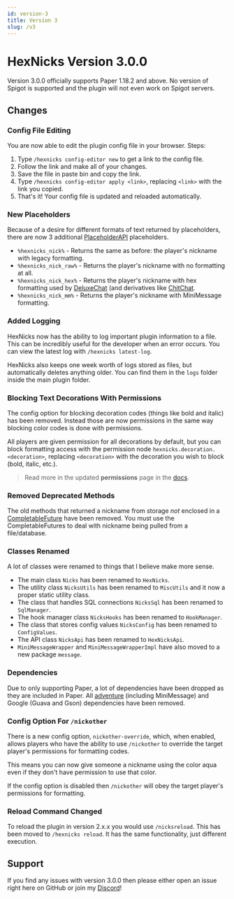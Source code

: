 ```yaml
---
id: version-3
title: Version 3
slug: /v3
---
```


# HexNicks Version 3.0.0
Version 3.0.0 officially supports Paper 1.18.2 and above. No version of Spigot is supported and the plugin will not even work on Spigot servers.
## Changes

### Config File Editing
You are now able to edit the plugin config file in your browser. Steps:
1. Type `/hexnicks config-editor new` to get a link to the config file.
2. Follow the link and make all of your changes.
3. Save the file in paste bin and copy the link.
4. Type `/hexnicks config-editor apply <link>`, replacing `<link>` with the link you copied.
5. That's it! Your config file is updated and reloaded automatically.

### New Placeholders
Because of a desire for different formats of text returned by placeholders, there are now 3 additional [PlaceholderAPI](https://github.com/PlaceholderAPI/PlaceholderAPI) placeholders.
- `%hexnicks_nick%` - Returns the same as before: the player's nickname with legacy formatting.
- `%hexnicks_nick_raw%` - Returns the player's nickname with no formatting at all.
- `%hexnicks_nick_hex%` - Returns the player's nickname with hex formatting used by [DeluxeChat](https://www.spigotmc.org/resources/deluxechat.1277/) (and derivatives like [ChitChat](https://github.com/heychazza/ChitChat).
- `%hexnicks_nick_mm%` - Returns the player's nickname with MiniMessage formatting.

### Added Logging
HexNicks now has the ability to log important plugin information to a file. This can be incredibly useful for the developer when an error occurs. You can view the latest log with `/hexnicks latest-log`.

HexNicks also keeps one week worth of logs stored as files, but automatically deletes anything older. You can find them in the `logs` folder inside the main plugin folder.

### Blocking Text Decorations With Permissions
The config option for blocking decoration codes (things like bold and italic) has been removed. Instead those are now permissions in the same way blocking color codes is done with permissions.

All players are given permission for all decorations by default, but you can block formatting access with the permission node `hexnicks.decoration.<decoration>`, replacing `<decoration>` with the decoration you wish to block (bold, italic, etc.).

> Read more in the updated **permissions** page in the [docs](https://hexnicks.majek.dev/permissions).

### Removed Deprecated Methods
The old methods that returned a nickname from storage _not_ enclosed in a [CompletableFuture](https://docs.oracle.com/javase/8/docs/api/java/util/concurrent/CompletableFuture.html) have been removed. You must use the CompletableFutures to deal with nickname being pulled from a file/database.

### Classes Renamed
A lot of classes were renamed to things that I believe make more sense.
- The main class `Nicks` has been renamed to `HexNicks`.
- The utility class `NicksUtils` has been renamed to `MiscUtils` and it now a proper static utility class.
- The class that handles SQL connections `NicksSql` has been renamed to `SqlManager`.
- The hook manager class `NicksHooks` has been renamed to `HookManager`.
- The class that stores config values `NicksConfig` has been renamed to `ConfigValues`.
- The API class `NicksApi` has been renamed to `HexNicksApi`.
- `MiniMessageWrapper` and `MiniMessageWrapperImpl` have also moved to a new package `message`.

### Dependencies
Due to only supporting Paper, a lot of dependencies have been dropped as they are included in Paper. All [adventure](https://github.com/KyoriPowered/adventure) (including MiniMessage) and Google (Guava and Gson) dependencies have been removed.

### Config Option For `/nickother`
There is a new config option, `nickother-override`, which, when enabled, allows players who have the ability to use `/nickother` to override the target player's permissions for formatting codes.

This means you can now give someone a nickname using the color aqua even if they don't have permission to use that color.

If the config option is disabled then `/nickother` will obey the target player's permissions for formatting.

### Reload Command Changed
To reload the plugin in version 2.x.x you would use `/nicksreload`. This has been moved to `/hexnicks reload`. It has the same functionality, just different execution.

## Support
If you find any issues with version 3.0.0 then please either open an issue right here on GitHub or join my [Discord](https://discord.majek.dev)!
